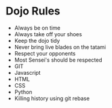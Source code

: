 Dojo Rules
==========
* Always be on time
* Always take off your shoes
* Keep the dojo tidy
* Never bring live blades on the tatami
* Respect your opponents
* Most Sensei's should be respected 
* GIT
* Javascript
* HTML
* CSS
* Python
* Killing history using git rebase
